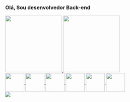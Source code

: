 ### Olá, Sou desenvolvedor Back-end

<div>
  <a href="https://github.com/Nhoid">
  <img height="180em" src="https://github-readme-stats.vercel.app/api?username=Nhoid&show_icons=true&theme=dracula&include_all_commits=true&count_private=true"/>
  <img height="180em" src="https://github-readme-stats.vercel.app/api/top-langs/?username=Nhoid&layout=compact&langs_count=6&theme=dracula"/>
</div>
    
<div style = "display: inline_block">
  <img align="center" style="align: center; witdh: 80px; height: 60px;" src="https://cdn.jsdelivr.net/gh/devicons/devicon/icons/java/java-original-wordmark.svg" />
  <img align="center" style="align: center; witdh: 80px; height: 60px;" src="https://cdn.jsdelivr.net/gh/devicons/devicon/icons/c/c-original.svg" />
  <img align="center" style="align: center; witdh: 80px; height: 60px;" src="https://cdn.jsdelivr.net/gh/devicons/devicon/icons/javascript/javascript-original.svg" />    
  <img align="center" style="align: center; witdh: 80px; height: 60px;" src="https://cdn.jsdelivr.net/gh/devicons/devicon/icons/css3/css3-original.svg" />
  <img align="center" style="align: center; witdh: 80px; height: 60px;" src="https://cdn.jsdelivr.net/gh/devicons/devicon/icons/docker/docker-original.svg" />
  <img align="center" style="align: center; witdh: 80px; height: 60px;" src="https://cdn.jsdelivr.net/gh/devicons/devicon/icons/mysql/mysql-plain-wordmark.svg" />
          
          
          
</div>          
          

<div> 
  <a href="https://www.linkedin.com/in/geraldo-filho-74744a231/" target="_blank"><img src="https://img.shields.io/badge/-LinkedIn-%230077B5?style=for-the-badge&logo=linkedin&logoColor=white" target="_blank"></a> 
</div>
